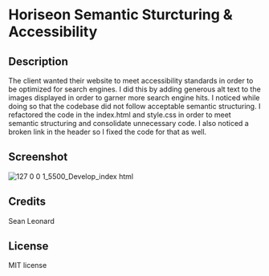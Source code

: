 # Horiseon Semantic Sturcturing & Accessibility

## Description

The client wanted their website to meet accessibility standards
in order to be optimized for search engines.  I did this by
adding generous alt text to the images displayed in order to 
garner more search engine hits.  I noticed while doing so that 
the codebase did not follow acceptable semantic structuring.  I 
refactored the code in the index.html and style.css in order
to meet semantic structuring and consolidate unnecessary code. 
I also noticed a broken link in the header so I fixed the code
for that as well.

## Screenshot

![127 0 0 1_5500_Develop_index html](https://user-images.githubusercontent.com/122305724/217735085-98374419-8211-469e-a3dc-16123457493f.png)

##  Credits

Sean Leonard

## License

MIT license



